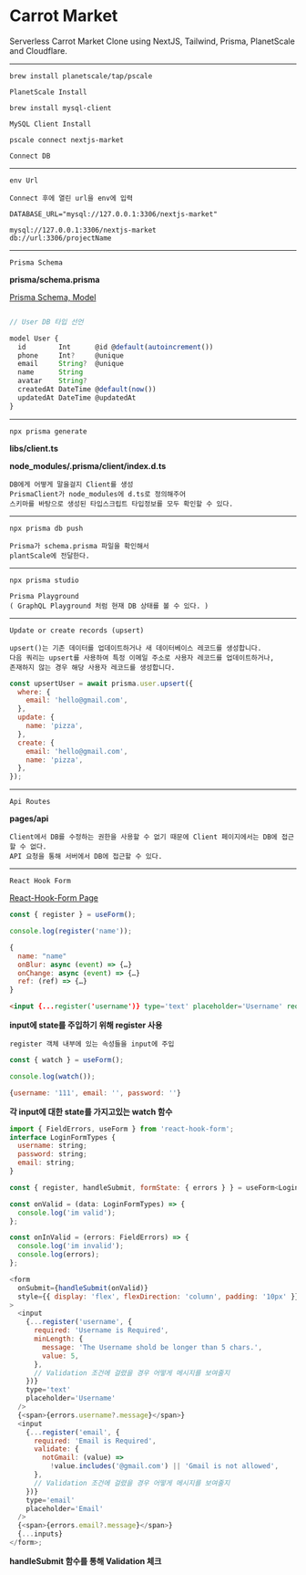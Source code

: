 # Carrot Market

Serverless Carrot Market Clone using NextJS, Tailwind, Prisma, PlanetScale and Cloudflare.

---

`brew install planetscale/tap/pscale`

    PlanetScale Install

`brew install mysql-client`

    MySQL Client Install

`pscale connect nextjs-market`

    Connect DB

---

`env Url`

    Connect 후에 열린 url을 env에 입력

    DATABASE_URL="mysql://127.0.0.1:3306/nextjs-market"

    mysql://127.0.0.1:3306/nextjs-market
    db://url:3306/projectName

---

`Prisma Schema`

**prisma/schema.prisma**

[Prisma Schema, Model](https://www.prisma.io/docs/concepts/components/prisma-schema/data-model)

```javascript

// User DB 타입 선언

model User {
  id        Int      @id @default(autoincrement())
  phone     Int?     @unique
  email     String?  @unique
  name      String
  avatar    String?
  createdAt DateTime @default(now())
  updatedAt DateTime @updatedAt
}

```

---

`npx prisma generate`

**libs/client.ts**

**node_modules/.prisma/client/index.d.ts**

    DB에게 어떻게 말을걸지 Client를 생성
    PrismaClient가 node_modules에 d.ts로 정의해주어
    스키마를 바탕으로 생성된 타입스크립트 타입정보를 모두 확인할 수 있다.

---

`npx prisma db push`

    Prisma가 schema.prisma 파일을 확인해서
    plantScale에 전달한다.

---

`npx prisma studio`

    Prisma Playground
    ( GraphQL Playground 처럼 현재 DB 상태를 볼 수 있다. )

---

`Update or create records (upsert)`

    upsert()는 기존 데이터를 업데이트하거나 새 데이터베이스 레코드를 생성합니다.
    다음 쿼리는 upsert를 사용하여 특정 이메일 주소로 사용자 레코드를 업데이트하거나,
    존재하지 않는 경우 해당 사용자 레코드를 생성합니다.

```js
const upsertUser = await prisma.user.upsert({
  where: {
    email: 'hello@gmail.com',
  },
  update: {
    name: 'pizza',
  },
  create: {
    email: 'hello@gmail.com',
    name: 'pizza',
  },
});
```

---

`Api Routes`

**pages/api**

    Client에서 DB를 수정하는 권한을 사용할 수 없기 때문에 Client 페이지에서는 DB에 접근할 수 없다.
    API 요청을 통해 서버에서 DB에 접근할 수 있다.

---

`React Hook Form`

[React-Hook-Form Page](https://react-hook-form.com/)

```javascript
const { register } = useForm();

console.log(register('name'));

{
  name: "name"
  onBlur: async (event) => {…}
  onChange: async (event) => {…}
  ref: (ref) => {…}
}
```

```html
<input {...register('username')} type='text' placeholder='Username' required />
```

**input에 state를 주입하기 위해 register 사용**

    register 객체 내부에 있는 속성들을 input에 주입

```javascript
const { watch } = useForm();

console.log(watch());

{username: '111', email: '', password: ''}
```

**각 input에 대한 state를 가지고있는 watch 함수**

```javascript
import { FieldErrors, useForm } from 'react-hook-form';
interface LoginFormTypes {
  username: string;
  password: string;
  email: string;
}

const { register, handleSubmit, formState: { errors } } = useForm<LoginFormTypes>();

const onValid = (data: LoginFormTypes) => {
  console.log('im valid');
};

const onInValid = (errors: FieldErrors) => {
  console.log('im invalid');
  console.log(errors);
};

<form
  onSubmit={handleSubmit(onValid)}
  style={{ display: 'flex', flexDirection: 'column', padding: '10px' }}
>
  <input
    {...register('username', {
      required: 'Username is Required',
      minLength: {
        message: 'The Username shold be longer than 5 chars.',
        value: 5,
      },
      // Validation 조건에 걸렸을 경우 어떻게 메시지를 보여줄지
    })}
    type='text'
    placeholder='Username'
  />
  {<span>{errors.username?.message}</span>}
  <input
    {...register('email', {
      required: 'Email is Required',
      validate: {
        notGmail: (value) =>
          !value.includes('@gmail.com') || 'Gmail is not allowed',
      },
      // Validation 조건에 걸렸을 경우 어떻게 메시지를 보여줄지
    })}
    type='email'
    placeholder='Email'
  />
  {<span>{errors.email?.message}</span>}
  {...inputs}
</form>;
```

**handleSubmit 함수를 통해 Validation 체크**
